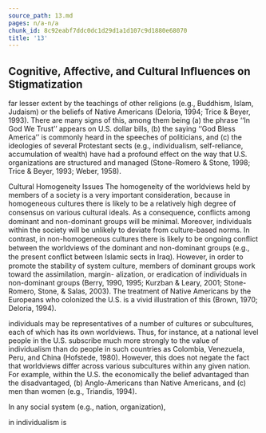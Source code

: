 ```yaml
---
source_path: 13.md
pages: n/a-n/a
chunk_id: 8c92eabf7ddc0dc1d29d1a1d107c9d1880e68070
title: '13'
---
```

## Cognitive, Affective, and Cultural Inﬂuences on Stigmatization

far lesser extent by the teachings of other religions (e.g., Buddhism, Islam, Judaism) or the beliefs of Native Americans (Deloria, 1994; Trice & Beyer, 1993). There are many signs of this, among them being (a) the phrase ‘‘In God We Trust’’ appears on U.S. dollar bills, (b) the saying ‘‘God Bless America’’ is commonly heard in the speeches of politicians, and (c) the ideologies of several Protestant sects (e.g., individualism, self-reliance, accumulation of wealth) have had a profound effect on the way that U.S. organizations are structured and managed (Stone-Romero & Stone, 1998; Trice & Beyer, 1993; Weber, 1958).

Cultural Homogeneity Issues The homogeneity of the worldviews held by members of a society is a very important consideration, because in homogeneous cultures there is likely to be a relatively high degree of consensus on various cultural ideals. As a consequence, conﬂicts among dominant and non-dominant groups will be minimal. Moreover, individuals within the society will be unlikely to deviate from culture-based norms. In contrast, in non-homogeneous cultures there is likely to be ongoing conﬂict between the worldviews of the dominant and non-dominant groups (e.g., the present conﬂict between Islamic sects in Iraq). However, in order to promote the stability of system culture, members of dominant groups work toward the assimilation, margin- alization, or eradication of individuals in non-dominant groups (Berry, 1990, 1995; Kurzban & Leary, 2001; Stone-Romero, Stone, & Salas, 2003). The treatment of Native Americans by the Europeans who colonized the U.S. is a vivid illustration of this (Brown, 1970; Deloria, 1994).

individuals may be representatives of a number of cultures or subcultures, each of which has its own worldviews. Thus, for instance, at a national level people in the U.S. subscribe much more strongly to the value of individualism than do people in such countries as Colombia, Venezuela, Peru, and China (Hofstede, 1980). However, this does not negate the fact that worldviews differ across various subcultures within any given nation. For example, within the U.S. the economically the belief advantaged than the disadvantaged, (b) Anglo-Americans than Native Americans, and (c) men than women (e.g., Triandis, 1994).

In any social system (e.g., nation, organization),

in individualism is
